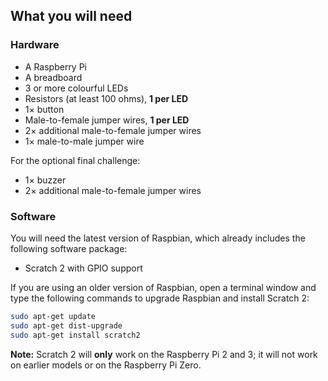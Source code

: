 ## What you will need

### Hardware

+ A Raspberry Pi
+ A breadboard
+ 3 or more colourful LEDs
+ Resistors (at least 100 ohms), **1 per LED**
+ 1× button
+ Male-to-female jumper wires, **1 per LED**
+ 2× additional male-to-female jumper wires
+ 1× male-to-male jumper wire

For the optional final challenge:
+ 1× buzzer
+ 2× additional male-to-female jumper wires


### Software

You will need the latest version of Raspbian, which already includes the following software package:

+ Scratch 2 with GPIO support

If you are using an older version of Raspbian, open a terminal window and type the following commands to upgrade Raspbian and install Scratch 2:

```bash
sudo apt-get update
sudo apt-get dist-upgrade
sudo apt-get install scratch2
```

**Note:** Scratch 2 will **only** work on the Raspberry Pi 2 and 3; it will not work on earlier models or on the Raspberry Pi Zero.
